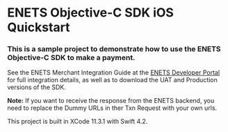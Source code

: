 # ENETS Objective-C SDK iOS Quickstart

### This is a sample project to demonstrate how to use the ENETS Objective-C SDK to make a payment.

See the ENETS Merchant Integration Guide at the [ENETS Developer Portal](https://api-developer.nets.com.sg) for full integration details, as well as to download the UAT and Production versions of the SDK.  

**Note:** If you want to receive the response from the ENETS backend, you need to replace the Dummy URLs in ther Txn Request with your own urls.

This project is built in XCode 11.3.1 with Swift 4.2.
